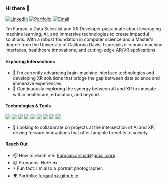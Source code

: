 ### Hi there 👋

<p align="left">
  <a href="https://www.linkedin.com/in/furqaanarshad/"><img alt="LinkedIn" title="LinkedIn" src="https://img.shields.io/badge/-LinkedIn-0A66C2?style=for-the-badge&logo=linkedin&logoColor=white"/></a>
  <a href="https://furqan1pk.github.io/"><img alt="Portfolio" title="Portfolio" src="https://img.shields.io/badge/-Portfolio-0A66C2?style=for-the-badge&logo=Wix&logoColor=white"/></a>
  <a href="mailto:Furqaan.arshad@gmail.com"><img alt="Email" title="Email" src="https://img.shields.io/badge/-Email-D14836?style=for-the-badge&logo=Gmail&logoColor=white"/></a>
</p>

I'm Furqan, a Data Scientist and XR Developer passionate about leveraging machine learning, AI, and immersive technologies to create impactful solutions. With a robust foundation in computer science and a Master's degree from the University of California Davis, I specialize in brain-machine interfaces, healthcare innovations, and cutting-edge AR/VR applications.

#### Exploring Intersections

- 🔭 I’m currently advancing brain-machine interface technologies and developing XR solutions that bridge the gap between data science and immersive experiences.
- 🌱 Continuously exploring the synergy between AI and XR to innovate within healthcare, education, and beyond.

#### Technologies & Tools

<p>
  <img src="https://img.shields.io/badge/Python-3776AB?style=flat-square&logo=python&logoColor=white" />
  <img src="https://img.shields.io/badge/C%23-239120?style=flat-square&logo=c-sharp&logoColor=white" />
  <img src="https://img.shields.io/badge/C++-00599C?style=flat-square&logo=c%2B%2B&logoColor=white" />
  <img src="https://img.shields.io/badge/Java-ED8B00?style=flat-square&logo=java&logoColor=white" />
  <img src="https://img.shields.io/badge/JavaScript-F7DF1E?style=flat-square&logo=javascript&logoColor=black" />
  <img src="https://img.shields.io/badge/Unity-000000?style=flat-square&logo=unity&logoColor=white" />
  <img src="https://img.shields.io/badge/Unreal_Engine-313131?style=flat-square&logo=unreal-engine&logoColor=white" />
  <img src="https://img.shields.io/badge/React-20232A?style=flat-square&logo=react&logoColor=61DAFB" />
  <img src="https://img.shields.io/badge/Django-092E20?style=flat-square&logo=django&logoColor=white" />
</p>

- 👯 Looking to collaborate on projects at the intersection of AI and XR, driving forward innovations that offer tangible benefits to society.

#### Reach Out

- 📫 How to reach me: Furqaan.arshad@gmail.com
- 😄 Pronouns: He/Him
- ⚡ Fun fact: I'm also a portrait photographer.
- 🌍 Portfolio: [furqan1pk.github.io](https://furqan1pk.github.io/)
